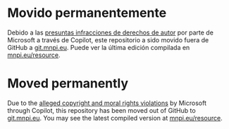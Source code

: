 # Movido permanentemente

Debido a las [presuntas infracciones de derechos de
autor](https://www.bleepingcomputer.com/news/security/microsoft-sued-for-open-source-piracy-through-github-copilot/)
por parte de Microsoft a través de Copilot, este repositorio a sido movido
fuera de GitHub a [git.mnpi.eu](https://git.mnpi.eu/).  Puede ver la última
edición compilada en [mnpi.eu/resource](https://www.mnpi.eu/resource/).

# Moved permanently

Due to the [alleged copyright and moral rights
violations](https://www.bleepingcomputer.com/news/security/microsoft-sued-for-open-source-piracy-through-github-copilot/)
by Microsoft through Copilot, this repository has been moved out of GitHub to
[git.mnpi.eu](https://git.mnpi.eu/).  You may see the latest compiled version
at [mnpi.eu/resource](https://www.mnpi.eu/resource/).
